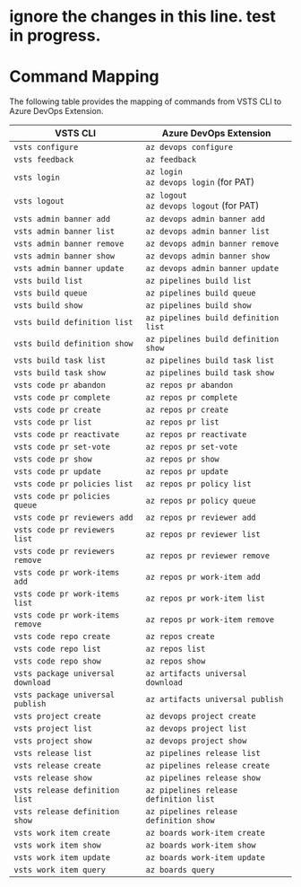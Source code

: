 # ignore the changes in this line. test in progress.

# Command Mapping

The following table provides the mapping of commands from VSTS CLI to Azure DevOps Extension.

| VSTS CLI                          | Azure DevOps Extension                        |
| --------------------------------- | --------------------------------------------- |
| `vsts configure`                  | `az devops configure`                         |
| `vsts feedback`                   | `az feedback`                                 |
| `vsts login`                      | `az login` <br> `az devops login` (for PAT)   |
| `vsts logout`                     | `az logout` <br> `az devops logout` (for PAT) |
| `vsts admin banner add`           | `az devops admin banner add`                  |
| `vsts admin banner list`          | `az devops admin banner list`                 |
| `vsts admin banner remove`        | `az devops admin banner remove`               |
| `vsts admin banner show`          | `az devops admin banner show`                 |
| `vsts admin banner update`        | `az devops admin banner update`               |
| `vsts build list`                 | `az pipelines build list`                     |
| `vsts build queue`                | `az pipelines build queue`                    |
| `vsts build show`                 | `az pipelines build show`                     |
| `vsts build definition list`      | `az pipelines build definition list`          |
| `vsts build definition show`      | `az pipelines build definition show`          |
| `vsts build task list`            | `az pipelines build task list`                |
| `vsts build task show`            | `az pipelines build task show`                |
| `vsts code pr abandon`            | `az repos pr abandon`                         |
| `vsts code pr complete`           | `az repos pr complete`                        |
| `vsts code pr create`             | `az repos pr create`                          |
| `vsts code pr list`               | `az repos pr list`                            |
| `vsts code pr reactivate`         | `az repos pr reactivate`                      |
| `vsts code pr set-vote`           | `az repos pr set-vote`                        |
| `vsts code pr show`               | `az repos pr show`                            |
| `vsts code pr update`             | `az repos pr update`                          |
| `vsts code pr policies list`      | `az repos pr policy list`                     |
| `vsts code pr policies queue`     | `az repos pr policy queue`                    |
| `vsts code pr reviewers add`      | `az repos pr reviewer add`                    |
| `vsts code pr reviewers list`     | `az repos pr reviewer list`                   |
| `vsts code pr reviewers remove`   | `az repos pr reviewer remove`                 |
| `vsts code pr work-items add`     | `az repos pr work-item add`                   |
| `vsts code pr work-items list`    | `az repos pr work-item list`                  |
| `vsts code pr work-items remove`  | `az repos pr work-item remove`                |
| `vsts code repo create`           | `az repos create`                             |
| `vsts code repo list`             | `az repos list`                               |
| `vsts code repo show`             | `az repos show`                               |
| `vsts package universal download` | `az artifacts universal download`             |
| `vsts package universal publish`  | `az artifacts universal publish`              |
| `vsts project create`             | `az devops project create`                    |
| `vsts project list`               | `az devops project list`                      |
| `vsts project show`               | `az devops project show`                      |
| `vsts release list`               | `az pipelines release list`                   |
| `vsts release create`             | `az pipelines release create`                 |
| `vsts release show`               | `az pipelines release show`                   |
| `vsts release definition list`    | `az pipelines release definition list`        |
| `vsts release definition show`    | `az pipelines release definition show`        |
| `vsts work item create`           | `az boards work-item create`                  |
| `vsts work item show`             | `az boards work-item show`                    |
| `vsts work item update`           | `az boards work-item update`                  |
| `vsts work item query`            | `az boards query`                             |
